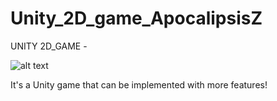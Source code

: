# Unity_2D_game_ApocalipsisZ

UNITY 2D_GAME  - 

![alt text](https://github.com/mireyamdev-hub/Unity_2D_game_ApocalipsisZ/blob/main/ApocalipsisZ/capture/img/zombies.PNG)

It's a Unity game that can be implemented with more features!
